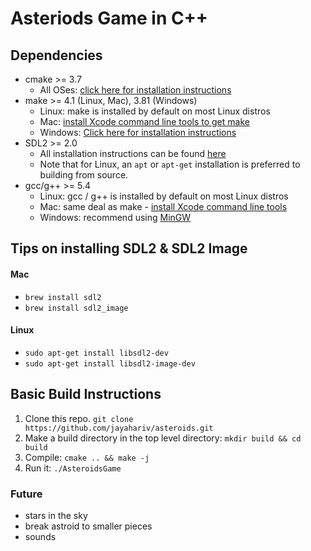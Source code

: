 # Asteriods Game in C++

## Dependencies
* cmake >= 3.7
  * All OSes: [click here for installation instructions](https://cmake.org/install/)
* make >= 4.1 (Linux, Mac), 3.81 (Windows)
  * Linux: make is installed by default on most Linux distros
  * Mac: [install Xcode command line tools to get make](https://developer.apple.com/xcode/features/)
  * Windows: [Click here for installation instructions](http://gnuwin32.sourceforge.net/packages/make.htm)
* SDL2 >= 2.0
  * All installation instructions can be found [here](https://wiki.libsdl.org/Installation)
  * Note that for Linux, an `apt` or `apt-get` installation is preferred to building from source.
* gcc/g++ >= 5.4
  * Linux: gcc / g++ is installed by default on most Linux distros
  * Mac: same deal as make - [install Xcode command line tools](https://developer.apple.com/xcode/features/)
  * Windows: recommend using [MinGW](http://www.mingw.org/)

## Tips on installing SDL2 & SDL2 Image
#### Mac 
- `brew install sdl2`
- `brew install sdl2_image`

#### Linux
- `sudo apt-get install libsdl2-dev`
- `sudo apt-get install libsdl2-image-dev`

## Basic Build Instructions

1. Clone this repo. `git clone https://github.com/jayahariv/asteroids.git`
2. Make a build directory in the top level directory: `mkdir build && cd build`
3. Compile: `cmake .. && make -j`
4. Run it: `./AsteroidsGame`


### Future
- stars in the sky
- break astroid to smaller pieces
- sounds